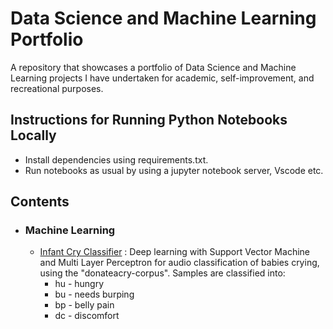 # Data Science and Machine Learning Portfolio
A repository that showcases a portfolio of Data Science and Machine Learning projects I have undertaken for academic, self-improvement, and recreational purposes.
## Instructions for Running Python Notebooks Locally
- Install dependencies using requirements.txt.
- Run notebooks as usual by using a jupyter notebook server, Vscode etc.

## Contents
- ### Machine Learning
  * [Infant Cry Classifier](https://github.com/anaritagomes/MachineLearningPortfolio/blob/main/infant_cry_classifier/infant_cry_complete.ipynb) : Deep learning with Support Vector Machine and Multi Layer Perceptron for audio classification of babies crying, using the "donateacry-corpus". Samples are classified into:
    * hu - hungry
    * bu - needs burping
    * bp - belly pain
    * dc - discomfort
  
